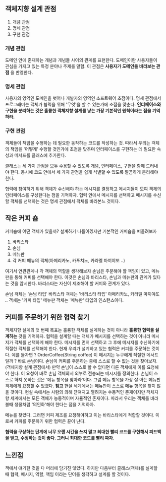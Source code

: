 ## 객체지향 설계 관점
1. 개념 관점
2. 명세 관점
3. 구현 관점

### 개념 관점
도메인 안에 존재하는 개념과 개념들 사이의 관계를 표현한다. 도메인이란 사용자들이 관심을 가지고 있는 특정 분야나 주제를 말함. 이 관점은 **사용자가 도메인을 바라보는 관점**
을 반영한다.

### 명세 관점
사용자의 영역인 도메인을 벗어나 개발자의 영역인 소프트웨어 초점이다. 명세 관점에서 프로그래머는 객체가 협력을 위해 '무엇'을 할 수 있는가에 초점을 맞춘다.
**인터페이스와 구현을 분리하는 것은 훌륭한 객체지향 설계를 낳는 가장 기본적인 원칙이라는 점을 기억하라.**

### 구현 관점
객체들이 책임을 수행하는 데 필요한 동작하는 코드를 작성하는 것. 따라서 우리는 객체의 책임을 '어떻게' 수행할 것인가에 초점을 맞추며 인터페이스를 구현하는 데 필요한
속성과 메서드를 클래스에 추가한다.

클래스는 세 가지 관점을 모두 수용할 수 있도록 개념, 인터페이스, 구현을 함께 드러내야 한다.
동시에 코드 안에서 세 가지 관점을 쉽게 식별할 수 있도록 깔끔하게 분리해야 한다.

협력에 참여하기 위해 겍체가 수신해야 하는 메시지를 결정하고 메시지들이 모여 객체의 인터페이스를 구성한다는 점을 기억하자.
협력 안에서 메시지를 선택하고 메시지를 수신할 객체를 선택하는 것은 명세 관점에서 객체를 바라본느 것이다.

## 작은 커피 숍
커피숍에 어떤 객체가 있을까? 설계하기 나름이겠지만 기본적인 커피숍을 떠올려보자
1. 바리스타
2. 손님
3. 메뉴판
4. 각 커피 메뉴의 객체(아메리카노, 카푸치노, 카라멜 마끼야또 ..)

여기서 연관관계나 각 객체의 역할을 생각해보자
손님은 주문해야 할 책임이 있고, 메뉴판을 통해 커피를 선택해야 한다. 이것은 손님과 바리스타, 손님과 메뉴판의 관계가 있다는 것을 암시한다.
바리스타는 자신이 제조해야 할 커피와 관계가 있다.

손님 객체는 '손님 타입' 바리스타 객체는 '바리스타 타입' 아메리카노, 카라멜 마끼야또 .. 객체는 '커피 타입' 메뉴판 객체는 '메뉴판' 타입의 인스턴스이다.

## 커피를 주문하기 위한 협력 찾기
객체지향 설계의 첫 번째 목표는 훌륭한 객체를 설계하는 것이 아니라 **훌륭한 협력을 설계하는** 것을 기억하자.
협력을 설계할 때는 객체가 메시지를 선택하는 것이 아니라 메시지가 객체를 선택하게 해야 한다. 메시지를 먼저 선택하고 그 후에 메시지를 수신하기에 적절한 객체를 선택해야 한다.
현재 우리가 설계하고 있는 협력은 커피를 주문하는 것이다.
예를 들자면 ? OrderCoffee(String coffee)
이 메시지는 누구에게 적절한 메서드일까 ? 바로 손님이다.
손님이 커피를 주문하는 중에 스스로 할 수 없는 것을 찾아보자. (객체지향 설계 관점에서)
만약 손님이 스스로 할 수 없다면 다른 객체에게 이를 요청해야 한다. 이 요청이 바로 손님 객체외서 외부로 전송되는 메시지를 정의한다.
손님이 스스로 하지 못하는 것은 '메뉴 항목을 찾아라'이다.
그럼 메뉴 항목을 가장 잘 아는 메뉴판 객체에게 요청할 수 있겠다.
**참고**
현실 세계에서는 메뉴판이 스스로 메뉴 항목을 찾지 않을 것이다. 현실 속에서는 사람의 의해 닫혀지고 열려지는 수동적인 존재이지만 객체지향 세계에서는 모든 객체가 능동적이며 자율적인 존재이다.
따라서 우리는 객체를 바라볼때 생물처럼 '의인화'해야 한다는 점을 기억하자.

메뉴를 찾았다. 그러면 커피 제조를 요청해야하고 이는 바리스타에게 적합할 것이다.
이로써 커피를 주문하기 위한 협력은 끝이 난다.

**협력을 구상하는 단계에 너무 오랜 시간을 쓰지 말고 최대한 빨리 코드를 구현해서 피드백을 받고, 수정하는 것이 좋다. 그러니 최대한 코드를 빨리 짜자.**

## 느낀점
책에서 얘기한 것을 다 머리에 담기진 않았다. 하지만 다음부터 클래스(객체)를 설계할 때 협력, 메시지, 역할, 책임 이라는 단어를 생각하고 설계를 할 것이다.
